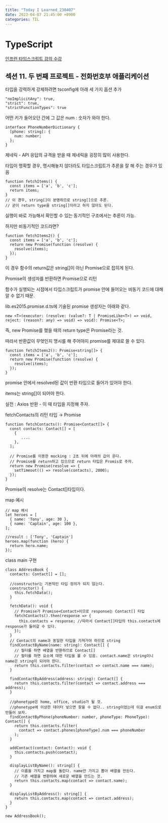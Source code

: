 ```yaml
---
title: "Today I Learned_230407"
date: 2023-04-07 21:45:00 +0900
categories: TIL
---
```


# TypeScript
[인프런 타입스크립트 강의 수강](https://www.inflearn.com/course/%ED%83%80%EC%9E%85%EC%8A%A4%ED%81%AC%EB%A6%BD%ED%8A%B8-%EC%9E%85%EB%AC%B8/dashboard)

## 섹션 11. 두 번째 프로젝트 - 전화번호부 애플리케이션

타입을 강력하게 강제하려면 tsconfig에 아래 세 가지 옵션 추가

```tsx
"noImplicitAny": true,
"strict": true,
"strictFunctionTypes": true
```

어떤 키가 들어오던 간에 그 값은 num : 숫자가 와야 한다.

```tsx
interface PhoneNumberDictionary {
  [phone: string]: {
    num: number;
  };
}
```

제네릭 - API 응답의 규격을 받을 때 제네릭을 굉장히 많이 사용한다.

타입이 명확할 경우, 명시해놓지 않더라도 타입스크립트가 추론을 잘 해 주는 경우가 있음

```tsx
function fetchItems() {
  const items = ['a', 'b', 'c'];
  return items;
}
// 이 경우, string[]이 분명하므로 string[]으로 추론.
// 굳이 return type을 string[]이라고 하지 않아도 된다.
```

실행이 바로 가능해서 확인할 수 있는 동기적인 구조에서는 추론이 가능.

하지만 비동기적인 코드라면?

```tsx
function fetchItems2() {
  const items = ['a', 'b', 'c'];
  return new Promise(function (resolve) {
    resolve(items);
  });
}
```

이 경우 함수의 return값은 string[]이 아닌 Promise<unknown>으로 잡히게 된다.

Promise의 생성자를 반환하면 Promise<unknown>으로 리턴

함수가 실행되는 시점에서 타입스크립트가 promise 안에 들어오는 비동기 코드에 대해 알 수 없기 때문.

lib.es2015.promise.d.ts에 기술된 promise 생성자는 아래와 같다.

```tsx
new <T>(executor: (resolve: (value?: T | PromiseLike<T>) => void, reject: (reason?: any) => void) => void): Promise<T>;
```

즉, new Promise를 했을 때의 return type은 Promise<T>라는 것.

따라서 반환값이 무엇인지 명시를 해 주어야지 promise를 제대로 쓸 수 있다.

```tsx
function fetchItems2(): Promise<string[]> {
  const items = ['a', 'b', 'c'];
  return new Promise(function (resolve) {
    resolve(items);
  });
}
```

promise 안에서 resolved된 값이 반환 타입으로 들어가 있어야 한다.

items는 string[]이 되어야 한다.

실전 : Axios 반환 - 이 때 타입을 지정해 주자.

fetchContacts의 리턴 타입 → Promise

```tsx
function fetchContacts(): Promise<Contact[]> {
  const contacts: Contact[] = [
    {
       ....
    },
  ];

  // Promise를 이용한 mocking : 2초 뒤에 아래의 값이 온다.
  // Promise를 return하고 있으므로 return 타입은 Promis로 주자.
  return new Promise(resolve => {
    setTimeout(() => resolve(contacts), 2000);
  });
}
```

Promise의 resolve는 Contact[]타입이다.

map 예시

```tsx
// map 예시
let heroes = [
  { name: 'Tony', age: 30 },
  { name: 'Captain', age: 100 },
];

//result : ['Tony', 'Captain']
heroes.map(function (hero) {
  return hero.name;
});
```

class main 구현

```tsx
class AddressBook {
  contacts: Contact[] = [];

  //constructor는 기본적인 타입 정의가 되지 않는다.
  constructor() {
    this.fetchData();
  }

  fetchData(): void {
    // Promise가 Promise<Contact>이므로 response는 Contact[] 타입
    fetchContacts().then(response => {
      this.contacts = response; //따라서 Contact[]타입의 this.contacts에 response가 들어갈 수 있다.
    });
  }
  // Contact의 name과 동일한 타입을 가져가야 하므로 string
  findContactByName(name: string): Contact[] {
    // 필터를 하면 배열을 반환하므로 Contact[]
    // 필터를 하면 요소에 대한 타입을 볼 수 있음. contact.name은 string이니 name은 string이 되어야 한다.
    return this.contacts.filter(contact => contact.name === name);
  }

  findContactByAddress(address: string): Contact[] {
    return this.contacts.filter(contact => contact.address === address);
  }

  //phonetype은 home, office, studio가 될 것.
  //phonetype에 이상한 데이터 넣으면 찾을 수 없다.. string이었는데 이걸 enum으로 만들어 보자.
  findContactByPhone(phoneNumber: number, phoneType: PhoneType): Contact[] {
    return this.contacts.filter(
      contact => contact.phones[phoneType].num === phoneNumber
    );
  }

  addContact(contact: Contact): void {
    this.contacts.push(contact);
  }

  displayListByName(): string[] {
    // 이름을 가지고 map을 돌린다. name만 가지고 뽑아 배열을 만든다.
    // 기존 배열을 변환하여 새로운 배열을 만드는 것.
    return this.contacts.map(contact => contact.name);
  }

  displayListByAddress(): string[] {
    return this.contacts.map(contact => contact.address);
  }
}

new AddressBook();
```